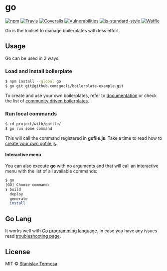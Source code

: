# go

[![npm](https://img.shields.io/npm/v/go.svg?style=flat-square)](https://www.npmjs.com/package/go)
[![Travis](https://img.shields.io/travis/gocli/go.svg?style=flat-square)](https://travis-ci.org/gocli/go)
[![Coveralls](https://img.shields.io/coveralls/github/gocli/go.svg?style=flat-square)](https://coveralls.io/github/gocli/go)
[![Vulnerabilities](https://snyk.io/test/github/gocli/go/badge.svg?style=flat-square)](https://snyk.io/test/github/gocli/go)
[![js-standard-style](https://img.shields.io/badge/code%20style-standard-green.svg?style=flat-square)](https://github.com/gocli/go)
[![Waffle](https://badge.waffle.io/gocli/go.svg?columns=In%20progress,Backlog&style=flat-square)](https://waffle.io/gocli/go)

Go is the toolset to manage boilerplates with less effort.

## Usage

Go can be used in 2 ways:

### Load and install boilerplate

```bash
$ npm install --global go
$ go git git@github.com:gocli/boilerplate-example.git
```

To create and use your own boilerplates, refer to [documentation](http://gocli.io) or check the list of [community driven boilerplates](http://gocli.io/boilerplates).

### Run local commands

```bash
$ cd project/with/gofile/
$ go run some command
```

This will call the command registered in **gofile.js**.
Take a time to read how to [create your own gofile.js](http://gocli.io/#gofile).

#### Interactive menu

You can also execute **go** with no arguments and that will call an interactive menu with the list of all available commands:

```bash
$ go
[GO] Choose command:
❯ build
  deploy
  generate
  install
```

## Go Lang

It works well with [Go programming language](https://golang.org). In case you have any issues read [troubleshooting page](http://gocli.io/golang).

## License

MIT © [Stanislav Termosa](https://github.com/termosa)
